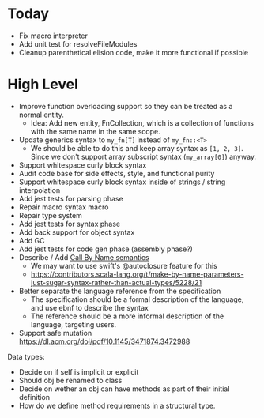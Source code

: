 # Today

- Fix macro interpreter
- Add unit test for resolveFileModules
- Cleanup parenthetical elision code, make it more functional if possible


# High Level

- Improve function overloading support so they can be treated as a normal entity.
	- Idea: Add new entity, FnCollection, which is a collection of functions with the same name in the same scope.
- Update generics syntax to `my_fn[T]` instead of `my_fn::<T>`
	- We should be able to do this and keep array syntax as `[1, 2, 3]`. Since we don't support array subscript syntax (`my_array[0]`) anyway.
- Support whitespace curly block syntax
- Audit code base for side effects, style, and functional purity
- Support whitespace curly block syntax inside of strings / string interpolation
- Add jest tests for parsing phase
- Repair macro syntax macro
- Repair type system
- Add jest tests for syntax phase
- Add back support for object syntax
- Add GC
- Add jest tests for code gen phase (assembly phase?)
- Describe / Add [Call By Name semantics](https://en.wikipedia.org/wiki/Evaluation_strategy#Call_by_name)
	- We may want to use swift's @autoclosure feature for this
	- https://contributors.scala-lang.org/t/make-by-name-parameters-just-sugar-syntax-rather-than-actual-types/5228/21
- Better separate the language reference from the specification
	- The specification should be a formal description of the language, and use ebnf to describe the syntax
	- The reference should be a more informal description of the language, targeting users.
- Support safe mutation https://dl.acm.org/doi/pdf/10.1145/3471874.3472988

Data types:
- Decide on if self is implicit or explicit
- Should obj be renamed to class
- Decide on wether an obj can have methods as part of their initial definition
- How do we define method requirements in a structural type.

